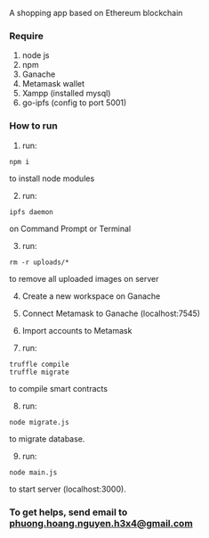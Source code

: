 A shopping app based on Ethereum blockchain

### Require ###
  1. node js
  2. npm
  3. Ganache
  4. Metamask wallet
  5. Xampp (installed mysql)
  6. go-ipfs (config to port 5001)
  
### How to run ###
  1. run: 
```
npm i
```
to install node modules

  2. run:
```
ipfs daemon
```
on Command Prompt or Terminal
  
  3. run:
```
rm -r uploads/*
```
to remove all uploaded images on server

  4. Create a new workspace on Ganache
  
  5. Connect Metamask to Ganache (localhost:7545)
  
  6. Import accounts to Metamask
  
  7. run:
```
truffle compile
truffle migrate
```
to compile smart contracts

  
  8. run:
```
node migrate.js
```
to migrate database.

  9. run:
```
node main.js
```
to start server (localhost:3000).
  
### To get helps, send email to phuong.hoang.nguyen.h3x4@gmail.com ###
